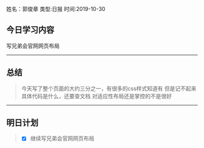 姓名：郭俊章
类型:日报
时间:2019-10-30

## 今日学习内容 ##
 写兄弟会官网网页布局

* * *
## 总结 ##
> 今天写了整个页面的大约三分之一，有很多的css样式知道有
> 但是记不起来具体代码是什么，还要查文档
> 对适应性布局还是掌控的不是很好
* * *
## 明日计划 ##
> - [x] 继续写兄弟会官网网页布局